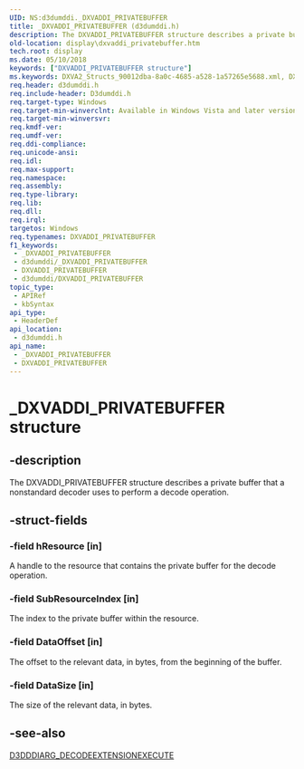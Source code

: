 ```yaml
---
UID: NS:d3dumddi._DXVADDI_PRIVATEBUFFER
title: _DXVADDI_PRIVATEBUFFER (d3dumddi.h)
description: The DXVADDI_PRIVATEBUFFER structure describes a private buffer that a nonstandard decoder uses to perform a decode operation.
old-location: display\dxvaddi_privatebuffer.htm
tech.root: display
ms.date: 05/10/2018
keywords: ["DXVADDI_PRIVATEBUFFER structure"]
ms.keywords: DXVA2_Structs_90012dba-8a0c-4685-a528-1a57265e5688.xml, DXVADDI_PRIVATEBUFFER, DXVADDI_PRIVATEBUFFER structure [Display Devices], _DXVADDI_PRIVATEBUFFER, d3dumddi/DXVADDI_PRIVATEBUFFER, display.dxvaddi_privatebuffer
req.header: d3dumddi.h
req.include-header: D3dumddi.h
req.target-type: Windows
req.target-min-winverclnt: Available in Windows Vista and later versions of the Windows operating systems.
req.target-min-winversvr: 
req.kmdf-ver: 
req.umdf-ver: 
req.ddi-compliance: 
req.unicode-ansi: 
req.idl: 
req.max-support: 
req.namespace: 
req.assembly: 
req.type-library: 
req.lib: 
req.dll: 
req.irql: 
targetos: Windows
req.typenames: DXVADDI_PRIVATEBUFFER
f1_keywords:
 - _DXVADDI_PRIVATEBUFFER
 - d3dumddi/_DXVADDI_PRIVATEBUFFER
 - DXVADDI_PRIVATEBUFFER
 - d3dumddi/DXVADDI_PRIVATEBUFFER
topic_type:
 - APIRef
 - kbSyntax
api_type:
 - HeaderDef
api_location:
 - d3dumddi.h
api_name:
 - _DXVADDI_PRIVATEBUFFER
 - DXVADDI_PRIVATEBUFFER
---
```


# _DXVADDI_PRIVATEBUFFER structure


## -description

The DXVADDI_PRIVATEBUFFER structure describes a private buffer that a nonstandard decoder uses to perform a decode operation.

## -struct-fields

### -field hResource [in]

A handle to the resource that contains the private buffer for the decode operation.

### -field SubResourceIndex [in]

The index to the private buffer within the resource.

### -field DataOffset [in]

The offset to the relevant data, in bytes, from the beginning of the buffer.

### -field DataSize [in]

The size of the relevant data, in bytes.

## -see-also

<a href="/windows-hardware/drivers/ddi/d3dumddi/ns-d3dumddi-_d3dddiarg_decodeextensionexecute">D3DDDIARG_DECODEEXTENSIONEXECUTE</a>

